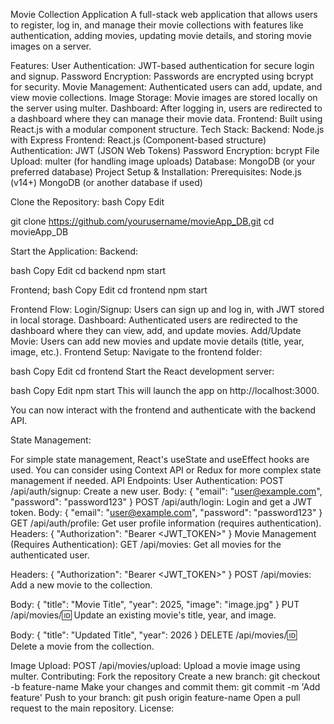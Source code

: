 Movie Collection Application
A full-stack web application that allows users to register, log in, and manage their movie collections with features like authentication, adding movies, updating movie details, and storing movie images on a server.

Features:
User Authentication: JWT-based authentication for secure login and signup.
Password Encryption: Passwords are encrypted using bcrypt for security.
Movie Management: Authenticated users can add, update, and view movie collections.
Image Storage: Movie images are stored locally on the server using multer.
Dashboard: After logging in, users are redirected to a dashboard where they can manage their movie data.
Frontend: Built using React.js with a modular component structure.
Tech Stack:
Backend: Node.js with Express
Frontend: React.js (Component-based structure)
Authentication: JWT (JSON Web Tokens)
Password Encryption: bcrypt
File Upload: multer (for handling image uploads)
Database: MongoDB (or your preferred database)
Project Setup & Installation:
Prerequisites:
Node.js (v14+)
MongoDB (or another database if used)



Clone the Repository:
bash
Copy
Edit

git clone https://github.com/yourusername/movieApp_DB.git
cd movieApp_DB

Start the Application:
Backend:

bash
Copy
Edit
cd backend
npm start


Frontend;
bash
Copy
Edit
cd frontend
npm start

Frontend Flow:
Login/Signup: Users can sign up and log in, with JWT stored in local storage.
Dashboard: Authenticated users are redirected to the dashboard where they can view, add, and update movies.
Add/Update Movie: Users can add new movies and update movie details (title, year, image, etc.).
Frontend Setup:
Navigate to the frontend folder:

bash
Copy
Edit
cd frontend
Start the React development server:

bash
Copy
Edit
npm start
This will launch the app on http://localhost:3000.

You can now interact with the frontend and authenticate with the backend API.

State Management:

For simple state management, React's useState and useEffect hooks are used.
You can consider using Context API or Redux for more complex state management if needed.
API Endpoints:
User Authentication:
POST /api/auth/signup: Create a new user.
Body: { "email": "user@example.com", "password": "password123" }
POST /api/auth/login: Login and get a JWT token.
Body: { "email": "user@example.com", "password": "password123" }
GET /api/auth/profile: Get user profile information (requires authentication).
Headers: { "Authorization": "Bearer <JWT_TOKEN>" }
Movie Management (Requires Authentication):
GET /api/movies: Get all movies for the authenticated user.


Headers: { "Authorization": "Bearer <JWT_TOKEN>" }
POST /api/movies: Add a new movie to the collection.


Body: { "title": "Movie Title", "year": 2025, "image": "image.jpg" }
PUT /api/movies/:id: Update an existing movie's title, year, and image.


Body: { "title": "Updated Title", "year": 2026 }
DELETE /api/movies/:id: Delete a movie from the collection.


Image Upload:
POST /api/movies/upload: Upload a movie image using multer.
Contributing:
Fork the repository
Create a new branch: git checkout -b feature-name
Make your changes and commit them: git commit -m 'Add feature'
Push to your branch: git push origin feature-name
Open a pull request to the main repository.
License:

